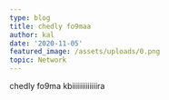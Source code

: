 ```yaml
---
type: blog
title: chedly fo9maa
author: kal
date: '2020-11-05'
featured_image: /assets/uploads/0.png
topic: Network
---
```

chedly fo9ma kbiiiiiiiiiiiiira
